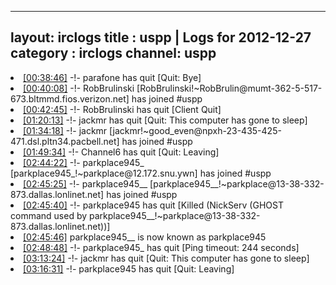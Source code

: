 
---
layout: irclogs
title : uspp | Logs for 2012-12-27
category : irclogs
channel: uspp
---
<li class="logitem"><a href="#00:38:46" name="00:38:46" class="time">[00:38:46]</a> -!- <span class="quit">parafone</span> has quit [Quit: Bye] </li>
<li class="logitem"><a href="#00:40:08" name="00:40:08" class="time">[00:40:08]</a> -!- <span class="join">RobBrulinski</span> [RobBrulinski!~RobBrulin@mumt-362-5-517-673.bltmmd.fios.verizon.net] has joined #uspp </li>
<li class="logitem"><a href="#00:42:45" name="00:42:45" class="time">[00:42:45]</a> -!- <span class="quit">RobBrulinski</span> has quit [Client Quit] </li>
<li class="logitem"><a href="#01:20:13" name="01:20:13" class="time">[01:20:13]</a> -!- <span class="quit">jackmr</span> has quit [Quit: This computer has gone to sleep] </li>
<li class="logitem"><a href="#01:34:18" name="01:34:18" class="time">[01:34:18]</a> -!- <span class="join">jackmr</span> [jackmr!~good_even@npxh-23-435-425-471.dsl.pltn34.pacbell.net] has joined #uspp </li>
<li class="logitem"><a href="#01:49:34" name="01:49:34" class="time">[01:49:34]</a> -!- <span class="quit">Channel6</span> has quit [Quit: Leaving] </li>
<li class="logitem"><a href="#02:44:22" name="02:44:22" class="time">[02:44:22]</a> -!- <span class="join">parkplace945_</span> [parkplace945_!~parkplace@12.172.snu.ywn] has joined #uspp </li>
<li class="logitem"><a href="#02:45:25" name="02:45:25" class="time">[02:45:25]</a> -!- <span class="join">parkplace945__</span> [parkplace945__!~parkplace@13-38-332-873.dallas.lonlinet.net] has joined #uspp </li>
<li class="logitem"><a href="#02:45:40" name="02:45:40" class="time">[02:45:40]</a> -!- <span class="quit">parkplace945</span> has quit [Killed (NickServ (GHOST command used by parkplace945__!~parkplace@13-38-332-873.dallas.lonlinet.net))] </li>
<li class="logitem"><a href="#02:45:46" name="02:45:46" class="time">[02:45:46]</a> <span class="nick">parkplace945__</span> is now known as <span class="nick">parkplace945</span> </li>
<li class="logitem"><a href="#02:48:48" name="02:48:48" class="time">[02:48:48]</a> -!- <span class="quit">parkplace945_</span> has quit [Ping timeout: 244 seconds] </li>
<li class="logitem"><a href="#03:13:24" name="03:13:24" class="time">[03:13:24]</a> -!- <span class="quit">jackmr</span> has quit [Quit: This computer has gone to sleep] </li>
<li class="logitem"><a href="#03:16:31" name="03:16:31" class="time">[03:16:31]</a> -!- <span class="quit">parkplace945</span> has quit [Quit: Leaving] </li>


